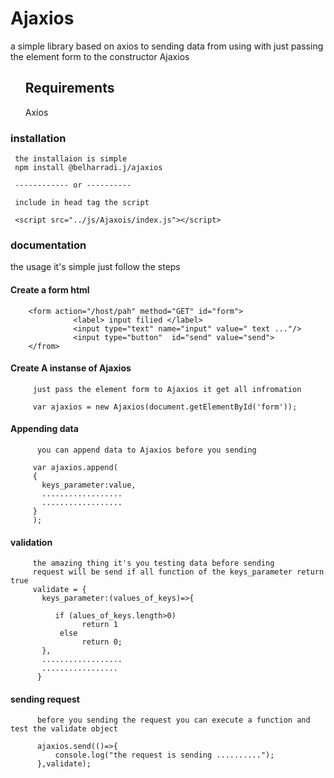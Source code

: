 <!--h-->
# Ajaxios

a simple library based on axios to sending data from using with just passing the element form to the constructor  Ajaxios

<ul> <h2>Requirements</h2
    <li> Axios
</ul>

### installation
     the installaion is simple
     npm install @belharradi.j/ajaxios
     
     ------------ or ----------
     
     include in head tag the script 
     
     <script src="../js/Ajaxois/index.js"></script>
     
### documentation

the usage it's simple just follow the steps


#### Create a form html
        
        <form action="/host/pah" method="GET" id="form">
                  <label> input filied </label>
                  <input type="text" name="input" value=" text ..."/>
                  <input type="button"  id="send" value="send">
        </from>
 #### Create A instanse of Ajaxios
        
         just pass the element form to Ajaxios it get all infromation  
         
         var ajaxios = new Ajaxios(document.getElementById('form'));
#### Appending data 
        
          you can append data to Ajaxios before you sending
         
         var ajaxios.append(
         {
           keys_parameter:value,
           ..................
           ..................
         }
         );
#### validation 
         
         the amazing thing it's you testing data before sending 
         request will be send if all function of the keys_parameter return true
         validate = {
           keys_parameter:(values_of_keys)=>{
              
              if (alues_of_keys.length>0)
                    return 1
               else 
                    return 0;
           },
           ..................
           .................
          }
          
#### sending request 
          
          before you sending the request you can execute a function and test the validate object
          
          ajaxios.send(()=>{
              console.log("the request is sending ..........");
          },validate);






